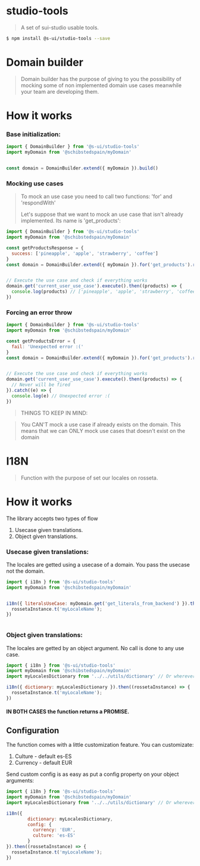 # studio-tools
> A set of sui-studio usable tools.

```sh
$ npm install @s-ui/studio-tools --save
```

# Domain builder

> Domain builder has the purpose of giving to you the possibility of mocking some of non implemented domain use cases meanwhile your team are developing them.

# How it works

### Base initialization:

```js
import { DomainBuilder } from '@s-ui/studio-tools'
import myDomain from '@schibstedspain/myDomain'


const domain = DomainBuilder.extend({ myDomain }).build()

```

### Mocking use cases

> To mock an use case you need to call two functions: 'for' and 'respondWith'
>
> Let's suppose that we want to mock an use case that isn't already implemented. Its name is 'get_products':

```js
import { DomainBuilder } from '@s-ui/studio-tools'
import myDomain from '@schibstedspain/myDomain'

const getProductsResponse = {
  success: ['pineapple', 'apple', 'strawberry', 'coffee']
}
const domain = DomainBuilder.extend({ myDomain }).for('get_products').respondWith(getProductsResponse).build()


// Execute the use case and check if everything works
domain.get('current_user_use_case').execute().then((products) => {
  console.log(products) // ['pineapple', 'apple', 'strawberry', 'coffee']
})
```


### Forcing an error throw

```js
import { DomainBuilder } from '@s-ui/studio-tools'
import myDomain from '@schibstedspain/myDomain'

const getProductsError = {
  fail: 'Unexpected error :('
}
const domain = DomainBuilder.extend({ myDomain }).for('get_products').respondWith(getProductsError).build()


// Execute the use case and check if everything works
domain.get('current_user_use_case').execute().then((products) => {
  // Never will be fired
}).catch((e) => {
  console.log(e) // Unexpected error :(
})
```



> THINGS TO KEEP IN MIND: 

> You CAN'T mock a use case if already exists on the domain. This means that we can ONLY mock use cases that doesn't exist on the domain 



# I18N

> Function with the purpose of set our locales on rosseta.

# How it works
The library accepts two types of flow
1. Usecase given translations.
2. Object given translations.

### Usecase given translations:

The locales are getted using a usecase of a domain. You pass the usecase not the domain.

```js
import { i18n } from '@s-ui/studio-tools'
import myDomain from '@schibstedspain/myDomain'


i18n({ literalsUseCase: myDomain.get('get_literals_from_backend') }).then((rossetaInstance) => {
  rossetaInstance.t('myLocaleName');
})



```

### Object given translations:
 
The locales are getted by an object argument. No call is done to any use case.

```js
import { i18n } from '@s-ui/studio-tools'
import myDomain from '@schibstedspain/myDomain'
import myLocalesDictionary from '../../utils/dictionary' // Or wherever you have your locales object.

i18n({ dictionary: myLocalesDictionary }).then((rossetaInstance) => {
  rossetaInstance.t('myLocaleName');
})

```

#### IN BOTH CASES the function returns a PROMISE.


## Configuration

The function comes with a little customization feature. You can customizate:
1. Culture - default es-ES
2. Currency - default EUR


Send custom config is as easy as put a config property on your object arguments:

```js
import { i18n } from '@s-ui/studio-tools'
import myDomain from '@schibstedspain/myDomain'
import myLocalesDictionary from '../../utils/dictionary' // Or wherever you have your locales object.

i18n({
        dictionary: myLocalesDictionary,
        config: {
          currency: 'EUR',
          culture: 'es-ES'
        }
}).then((rossetaInstance) => {
  rossetaInstance.t('myLocaleName');
})

```


